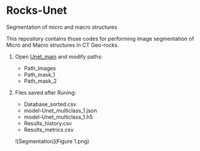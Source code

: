 # Rocks-Unet
Segmentation of micro and macro structures

This repository contains those codes for performing image segmentation of Micro and Macro structures in CT Geo-rocks.

1. Open [Unet_main](Unet_main.py) and modify paths:

    * Path_images
    * Path_mask_1
    * Path_mask_2

2. Files saved after Runing:

    * Database_sorted.csv
    * model-Unet_multiclass_1.json
    * model-Unet_multiclass_1.h5
    * Results_history.csv
    * Results_metrics.csv

    ![Segmentation](Figure 1.png)